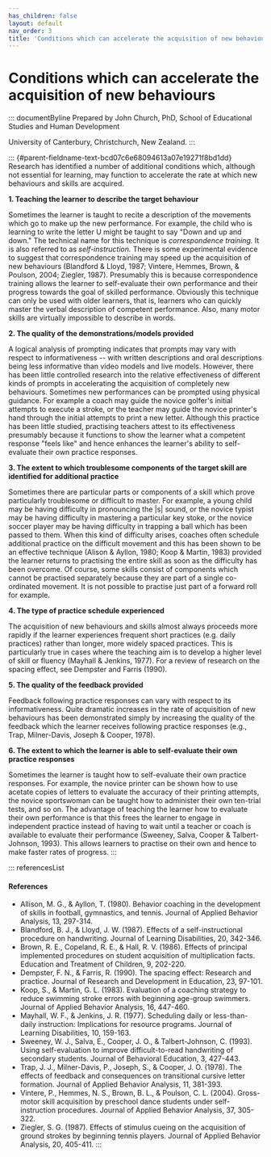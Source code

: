 ```yaml
---
has_children: false
layout: default
nav_order: 3
title: 'Conditions which can accelerate the acquisition of new behaviours '
---
```

# Conditions which can accelerate the acquisition of new behaviours 


::: documentByline
Prepared by John Church, PhD, School of Educational Studies and Human
Development

University of Canterbury, Christchurch, New Zealand.
:::

::: {#parent-fieldname-text-bcd07c6e68094613a07e19271f8bd1dd}
Research has identified a number of additional conditions which,
although not essential for learning, may function to accelerate the rate
at which new behaviours and skills are acquired.

**1. Teaching the learner to describe the target behaviour**

Sometimes the learner is taught to recite a description of the movements
which go to make up the new performance. For example, the child who is
learning to write the letter U might be taught to say "Down and up and
down." The technical name for this technique is *correspondence
training.* It is also referred to as *self-instruction.* There is some
experimental evidence to suggest that correspondence training may speed
up the acquisition of new behaviours (Blandford & Lloyd, 1987; Vintere,
Hemmes, Brown, & Poulson, 2004; Ziegler, 1987). Presumably this is
because correspondence training allows the learner to self-evaluate
their own performance and their progress towards the goal of skilled
performance. Obviously this technique can only be used with older
learners, that is, learners who can quickly master the verbal
description of competent performance. Also, many motor skills are
virtually impossible to describe in words.

**2. The quality of the demonstrations/models provided**

A logical analysis of prompting indicates that prompts may vary with
respect to informativeness -- with written descriptions and oral
descriptions being less informative than video models and live models.
However, there has been little controlled research into the relative
effectiveness of different kinds of prompts in accelerating the
acquisition of completely new behaviours. Sometimes new performances can
be prompted using physical guidance. For example a coach may guide the
novice golfer's initial attempts to execute a stroke, or the teacher may
guide the novice printer\'s hand through the initial attempts to print a
new letter. Although this practice has been little studied, practising
teachers attest to its effectiveness presumably because it functions to
show the learner what a competent response "feels like" and hence
enhances the learner's ability to self-evaluate their own practice
responses.

**3. The extent to which troublesome components of the target skill are
identified for additional practice**

Sometimes there are particular parts or components of a skill which
prove particularly troublesome or difficult to master. For example, a
young child may be having difficulty in pronouncing the \|s\| sound, or
the novice typist may be having difficulty in mastering a particular key
stoke, or the novice soccer player may be having difficulty in trapping
a ball which has been passed to them. When this kind of difficulty
arises, coaches often schedule additional practice on the difficult
movement and this has been shown to be an effective technique (Alison &
Ayllon, 1980; Koop & Martin, 1983) provided the learner returns to
practising the entire skill as soon as the difficulty has been overcome.
Of course, some skills consist of components which cannot be practised
separately because they are part of a single co-ordinated movement. It
is not possible to practise just part of a forward roll for example.

**4. The type of practice schedule experienced**

The acquisition of new behaviours and skills almost always proceeds more
rapidly if the learner experiences frequent short practices (e.g. daily
practices) rather than longer, more widely spaced practices. This is
particularly true in cases where the teaching aim is to develop a higher
level of skill or fluency (Mayhall & Jenkins, 1977). For a review of
research on the spacing effect, see Dempster and Farris (1990).

**5. The quality of the feedback provided**

Feedback following practice responses can vary with respect to its
informativeness. Quite dramatic increases in the rate of acquisition of
new behaviours has been demonstrated simply by increasing the quality of
the feedback which the learner receives following practice responses
(e.g., Trap, Milner-Davis, Joseph & Cooper, 1978).

**6. The extent to which the learner is able to self-evaluate their own
practice responses**

Sometimes the learner is taught how to self-evaluate their own practice
responses. For example, the novice printer can be shown how to use
acetate copies of letters to evaluate the accuracy of their printing
attempts, the novice sportswoman can be taught how to administer their
own ten-trial tests, and so on. The advantage of teaching the learner
how to evaluate their own performance is that this frees the learner to
engage in independent practice instead of having to wait until a teacher
or coach is available to evaluate their performance (Sweeney, Salva,
Cooper & Talbert-Johnson, 1993). This allows learners to practise on
their own and hence to make faster rates of progress.
:::

::: referencesList
#### References

-   Allison, M. G., & Ayllon, T. (1980). Behavior coaching in the
    development of skills in football, gymnastics, and tennis. Journal
    of Applied Behavior Analysis, 13, 297-314.
-   Blandford, B. J., & Lloyd, J. W. (1987). Effects of a
    self-instructional procedure on handwriting. Journal of Learning
    Disabilities, 20, 342-346.
-   Brown, R. E., Copeland, R. E., & Hall, R. V. (1986). Effects of
    principal implemented procedures on student acquisition of
    multiplication facts. Education and Treatment of Children, 9,
    202-220.
-   Dempster, F. N., & Farris, R. (1990). The spacing effect: Research
    and practice. Journal of Research and Development in Education, 23,
    97-101.
-   Koop, S., & Martin, G. L. (1983). Evaluation of a coaching strategy
    to reduce swimming stroke errors with beginning age-group swimmers.
    Journal of Applied Behavior Analysis, 16, 447-460.
-   Mayhall, W. F., & Jenkins, J. R. (1977). Scheduling daily or
    less-than-daily instruction: Implications for resource programs.
    Journal of Learning Disabilities, 10, 159-163.
-   Sweeney, W. J., Salva, E., Cooper, J. O., & Talbert-Johnson, C.
    (1993). Using self-evaluation to improve difficult-to-read
    handwriting of secondary students. Journal of Behavioral Education,
    3, 427-443.
-   Trap, J. J., Milner-Davis, P., Joseph, S., & Cooper, J. O. (1978).
    The effects of feedback and consequences on transitional cursive
    letter formation. Journal of Applied Behavior Analysis, 11, 381-393.
-   Vintere, P., Hemmes, N. S., Brown, B. L., & Poulson, C. L. (2004).
    Gross-motor skill acquisition by preschool dance students under
    self-instruction procedures. Journal of Applied Behavior Analysis,
    37, 305-322.
-   Ziegler, S. G. (1987). Effects of stimulus cueing on the acquisition
    of ground strokes by beginning tennis players. Journal of Applied
    Behavior Analysis, 20, 405-411.
:::
